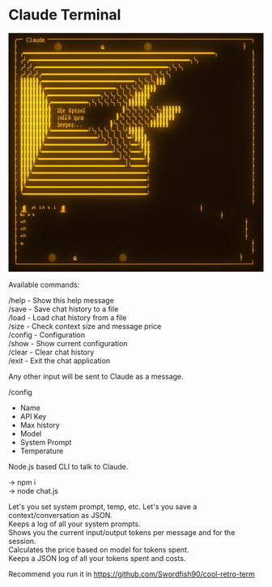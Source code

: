 # Claude Terminal

![Claude Spiral](https://raw.githubusercontent.com/unremarkablegarden/claude-terminal/refs/heads/main/claude-terminal.jpg)

Available commands:

/help   - Show this help message  
/save   - Save chat history to a file  
/load   - Load chat history from a file  
/size   - Check context size and message price  
/config - Configuration  
/show   - Show current configuration  
/clear  - Clear chat history  
/exit   - Exit the chat application  
  
Any other input will be sent to Claude as a message.  
    
/config  
 - Name  
 - API Key  
 - Max history  
 - Model  
 - System Prompt  
 - Temperature  
  
Node.js based CLI to talk to Claude.  
  
→ npm i  
→ node chat.js  
  
Let's you set system prompt, temp, etc. 
Let's you save a context/conversation as JSON.  
Keeps a log of all your system prompts.  
Shows you the current input/output tokens per message and for the session.  
Calculates the price based on model for tokens spent.  
Keeps a JSON log of all your tokens spent and costs.  
  
Recommend you run it in https://github.com/Swordfish90/cool-retro-term  
